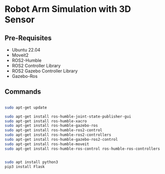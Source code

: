 
# Robot Arm Simulation with 3D Sensor

## Pre-Requisites
- Ubuntu 22.04
- Moveit2
- ROS2-Humble
- ROS2 Controller Library
- ROS2 Gazebo Controller Library
- Gazebo-Ros

## Commands

```bash

sudo apt-get update

sudo apt-get install ros-humble-joint-state-publisher-gui
sudo apt-get install ros-humble-xacro
sudo apt-get install ros-humble-gazebo-ros
sudo apt-get install ros-humble-ros2-control
sudo apt-get install ros-humble-ros2-controllers
sudo apt-get install ros-humble-gazebo-ros2-control
sudo apt-get install ros-humble-moveit
sudo apt-get install ros-humble-ros-control ros-humble-ros-controllers


sudo apt install python3
pip3 install Flask